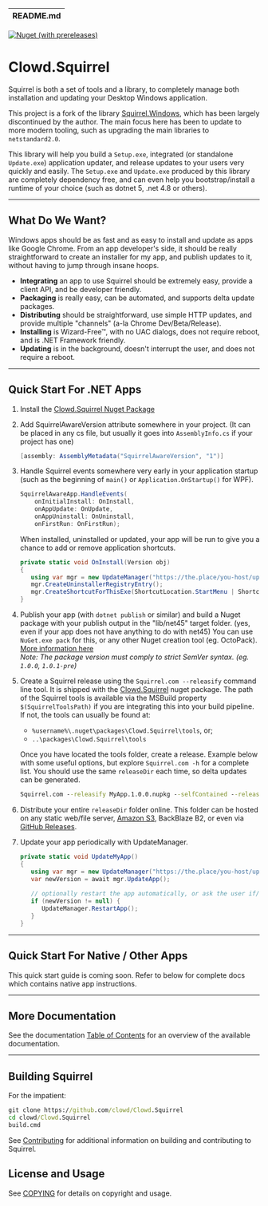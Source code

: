 | README.md |
|:---|

[![Nuget (with prereleases)](https://img.shields.io/nuget/vpre/Clowd.Squirrel?style=flat-square)](https://www.nuget.org/packages/Clowd.Squirrel/)

# Clowd.Squirrel

Squirrel is both a set of tools and a library, to completely manage both installation and updating your Desktop Windows application.

This project is a fork of the library [Squirrel.Windows](https://github.com/Squirrel/Squirrel.Windows), which has been largely discontinued by the author. The main focus here has been to update to more modern tooling, such as upgrading the main libraries to `netstandard2.0`. 

This library will help you build a `Setup.exe`, integrated (or standalone `Update.exe`) application updater, and release updates to your users very quickly and easily. The `Setup.exe` and `Update.exe` produced by this library are completely dependency free, and can even help you bootstrap/install a runtime of your choice (such as dotnet 5, .net 4.8 or others).

---

## What Do We Want?

Windows apps should be as fast and as easy to install and update as apps like Google Chrome. From an app developer's side, it should be really straightforward to create an installer for my app, and publish updates to it, without having to jump through insane hoops. 

* **Integrating** an app to use Squirrel should be extremely easy, provide a client API, and be developer friendly.
* **Packaging** is really easy, can be automated, and supports delta update packages.
* **Distributing** should be straightforward, use simple HTTP updates, and provide multiple "channels" (a-la Chrome Dev/Beta/Release).
* **Installing** is Wizard-Free™, with no UAC dialogs, does not require reboot, and is .NET Framework friendly.
* **Updating** is in the background, doesn't interrupt the user, and does not require a reboot.

---

## Quick Start For .NET Apps

1. Install the [Clowd.Squirrel Nuget Package](https://www.nuget.org/packages/Clowd.Squirrel/)

2. Add SquirrelAwareVersion attribute somewhere in your project. (It can be placed in any cs file, but usually it goes into `AssemblyInfo.cs` if your project has one)

   ```cs
   [assembly: AssemblyMetadata("SquirrelAwareVersion", "1")]
   ```
3. Handle Squirrel events somewhere very early in your application startup (such as the beginning of `main()` or `Application.OnStartup()` for WPF). 

   ```cs
   SquirrelAwareApp.HandleEvents(
       onInitialInstall: OnInstall,
       onAppUpdate: OnUpdate,
       onAppUninstall: OnUninstall,
       onFirstRun: OnFirstRun);
   ```

   When installed, uninstalled or updated, your app will be run to give you a chance to add or remove application shortcuts. 

   ```cs
   private static void OnInstall(Version obj)
   {
      using var mgr = new UpdateManager("https://the.place/you-host/updates");
      mgr.CreateUninstallerRegistryEntry();
      mgr.CreateShortcutForThisExe(ShortcutLocation.StartMenu | ShortcutLocation.Desktop);
   }
   ```

4. Publish your app (with `dotnet publish` or similar) and build a Nuget package with your publish output in the "lib/net45" target folder. (yes, even if your app does not have anything to do with net45)
   You can use `NuGet.exe pack` for this, or any other Nuget creation tool (eg. OctoPack). <br/>
   [More information here](docs/using/visual-studio-packaging.md#example-nuspec-file-for-myapp) <br/>
   *Note: The package version must comply to strict SemVer syntax. (eg. `1.0.0`, `1.0.1-pre`)*

5. Create a Squirrel release using the `Squirrel.com --releasify` command line tool. 
   It is shipped with the [Clowd.Squirrel](https://www.nuget.org/packages/Clowd.Squirrel/) nuget package. 
   The path of the Squirrel tools is available via the MSBuild property `$(SquirrelToolsPath)` if you are integrating this into your build pipeline.
   If not, the tools can usually be found at:
   - `%username%\.nuget\packages\Clowd.Squirrel\tools`, or;
   - `..\packages\Clowd.Squirrel\tools`
   
   Once you have located the tools folder, create a release. Example below with some useful options, but explore `Squirrel.com -h` for a complete list. You should use the same `releaseDir` each time, so delta updates can be generated.
   ```cmd
   Squirrel.com --releasify MyApp.1.0.0.nupkg --selfContained --releaseDir=".\releases" --setupIcon=myIcon.ico
   ```
   
6. Distribute your entire `releaseDir` folder online. This folder can be hosted on any static web/file server, [Amazon S3](docs/using/amazon-s3.md), BackBlaze B2, or even via [GitHub Releases](docs/using/github.md).

7. Update your app periodically with UpdateManager.
   ```cs
   private static void UpdateMyApp()
   {
      using var mgr = new UpdateManager("https://the.place/you-host/updates");
      var newVersion = await mgr.UpdateApp();
      
      // optionally restart the app automatically, or ask the user if/when they want to restart
      if (newVersion != null) {
         UpdateManager.RestartApp();
      }
   }
   ```

---

## Quick Start For Native / Other Apps

This quick start guide is coming soon. Refer to below for complete docs which contains native app instructions.

---

## More Documentation

See the documentation [Table of Contents](docs/readme.md) for an overview of the available documentation. 

---

## Building Squirrel
For the impatient:

```cmd
git clone https://github.com/clowd/Clowd.Squirrel
cd clowd/Clowd.Squirrel
build.cmd
```

See [Contributing](docs/contributing/contributing.md) for additional information on building and contributing to Squirrel.

## License and Usage

See [COPYING](COPYING) for details on copyright and usage.









